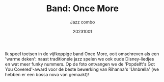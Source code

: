 ﻿---
{
  "id": 71,
  "title": "Band: Once More",
  "subtitle": "Jazz combo",
  "image": "https://leading-whisper-59df6e3f28.media.strapiapp.com/once_more_5f1d276619.jpg",
  "tags": [
    "muziek",
    "vereniging"
  ],
  "description": "",
  "links": [
    {
      "text": "Band-pagina",
      "href": "https://grooverjazz.nl/bands/Once%20More"
    }
  ],
  "date": "20231001"
}
---


Ik speel toetsen in de vijfkoppige band Once More, ooit omschreven als een 'warme deken': naast traditionele jazz spelen we ook oude Disney-liedjes en wat meer funky nummers.
Op de foto ontvangen we de 'Popdelft's Got You Covered'-award voor de beste bewerking van Rihanna's 'Umbrella' (we hebben er een bossa nova van gemaakt)!